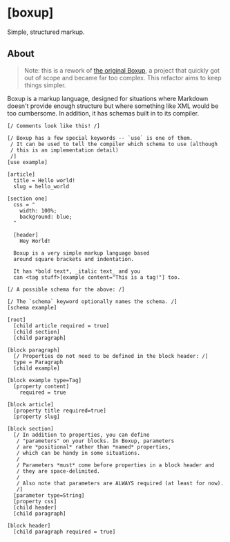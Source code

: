 [boxup]
=======

Simple, structured markup.

About
-----

> Note: this is a rework of [the original Boxup](https://github.com/wartman/boxup), a project that quickly got out of scope and became far too complex. This refactor aims to keep things simpler.

Boxup is a markup language, designed for situations where Markdown doesn't provide enough structure but where something like XML would be too cumbersome. In addition, it has schemas built in to its compiler.

```boxup
[/ Comments look like this! /]

[/ Boxup has a few special keywords -- `use` is one of them. 
 / It can be used to tell the compiler which schema to use (although
 / this is an implementation detail)
 /]
[use example]

[article]
  title = Hello world!
  slug = hello_world

[section one]
  css = "
    width: 100%;
    background: blue;
  "

  [header]
    Hey World!

  Boxup is a very simple markup language based 
  around square brackets and indentation.

  It has *bold text*, _italic text_ and you 
  can <tag stuff>[example content="This is a tag!"] too.
```

```boxup
[/ A possible schema for the above: /]

[/ The `schema` keyword optionally names the schema. /]
[schema example]

[root]
  [child article required = true]
  [child section]
  [child paragraph]

[block paragraph]
  [/ Properties do not need to be defined in the block header: /]
  type = Paragraph
  [child example]

[block example type=Tag]
  [property content]
    required = true

[block article]
  [property title required=true]
  [property slug]

[block section]
  [/ In addition to properties, you can define
   / "parameters" on your blocks. In Boxup, parameters
   / are *positional* rather than *named* properties,
   / which can be handy in some situations.
   /
   / Parameters *must* come before properties in a block header and 
   / they are space-delimited. 
   /
   / Also note that parameters are ALWAYS required (at least for now).
   /]
  [parameter type=String]
  [property css]
  [child header]
  [child paragraph]

[block header]
  [child paragraph required = true]
```
